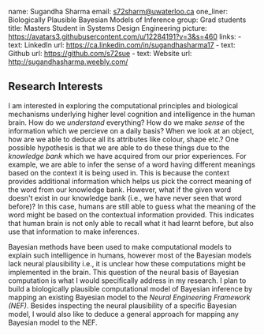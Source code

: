 name: Sugandha Sharma
email: s72sharm@uwaterloo.ca
one_liner: Biologically Plausible Bayesian Models of Inference
group: Grad students
title: Masters Student in Systems Design Engineering
picture: https://avatars3.githubusercontent.com/u/12284191?v=3&s=460
links:
    - text: LinkedIn 
      url: https://ca.linkedin.com/in/sugandhasharma17
    - text: Github
      url: https://github.com/s72sue
    - text: Website
      url: http://sugandhasharma.weebly.com/

## Research Interests

I am interested in exploring the computational principles and biological mechanisms underlying higher level cognition and intelligence in the human brain. How do we *understand* everything? How do we make *sense* of the information which we percieve on a daily basis? When we look at an object, how are we able to deduce all its attributes like colour, shape etc.? One possible hypothesis is that we are able to do these things due to the *knowledge bank* which we have acquired from our prior experiences. For example, we are able to infer the sense of a word having different meanings based on the context it is being used in. This is because the context provides additional information which helps us pick the correct meaning of the word from our knowledge bank. However, what if the given word doesn't exist in our knowledge bank (i.e., we have never seen that word before)? In this case, humans are still able to guess what the meaning of the word might be based on the contextual information provided. This indicates that human brain is not only able to recall what it had learnt before, but also use that information to make inferences. 

Bayesian methods have been used to make computational models to explain such intelligence in humans, however most of the Bayesian models lack neural plausibility i.e., it is unclear how these computations might be implemented in the brain. This question of the neural basis of Bayesian computation is what I would specifically address in my research. I plan to build a biologically plausible computational model of Bayesian inference by mapping an existing Bayesian model to the *Neural Engineering Framework (NEF)*. Besides inspecting the neural plausibility of a specific Bayesian model, I would also like to deduce a general approach for mapping any Bayesian model to the NEF.
